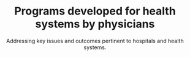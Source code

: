 ---
title: Programs developed for health systems by physicians
subtitle: Addressing key issues and outcomes pertinent to hospitals and health systems.
image: /images/sindhu.adi.jpg
image_caption: Drs. Sindhu Srinivas and Adi Hirshberg, Materal and Fetal Medicine, Penn Medicine
introtitle: Leverage award winning programs to quickly drive outcomes
introsubtitle: Why start from scratch when you can leverage pre-built, tested and evidence based programs?
introtext: With rapid implementation times and multiple available customization options (messaging content, frequency, languages), you will be able to reap benefits quickly while enhancing your relationship with your patients.
main_section_image: /images/temp.jpg
main_section_image_caption: Drs. Sindhu Srinivas and Adi Hirshberg, Maternal and Fetal Medicine, Penn Medicine
main_section_blurbs:
  blurbs:
    - heading: Reduce readmissions
      summary: With the move to value based care (VBC) and increased risk bearing contracts, proven solutions to reduce readmissions is critical. Leverage evidence based models to reduce readmissions in your context. Programs such as Heart Safe Motherhood have shown readmisions reductions from 5% to 1%.
    - heading: Increase pre and post procedure adherence
      summary: While VBC is important, a significant portion of revenue is still dependent on procedures. Whether it is colonoscopy prep or post joint replacement surgery, programs such as Engaged Recovery After Surgery (ERAS) have been proven and shown to increase adherence while still achieving 80+ Net Promoter Score (NPS) ratings.
    - heading: Increase capacity
      summary: With evidence based remote monitoring protocols, programs such as CARE have enabled departments to increase capacity by up to 35% while increasing patient NPS ratings to 90+ and maintaining quality of service.
solutions:
  solution:
    - name: Womens Health
      id: womenshealth
      description: Programs addressing issues specific to women and pregnancy.
    - name: Surgery Solutions
      id: surgery
      description: Programs addressing issues specific pre and post procedure protocols
    - name: Quality, Safety and Patient Experience Solutions
      description: Leverage pre-built dashboards with key operational metrics
      id: qi
modules_leadin:
  introtitle: Build your own intervention quickly
  introsubtitle: Way to Health capabilities are grouped into modules. Configure them to address your specific needs and combine them together to quickly build, test and deploy interventions. Choose your deployment model - pilot, standalone or scaled and EHR integrated.
  introtext: 
modules_used: ["Conversations", "Remote Monitoring", "EHR integration"]
---